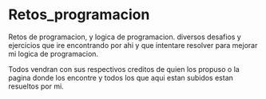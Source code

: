 # Retos_programacion
Retos de programacion, y logica de programacion.
diversos desafios y ejercicios que ire encontrando por ahi y que intentare resolver para mejorar mi logica de programacion.

Todos vendran con sus respectivos creditos de quien los propuso o la pagina donde los encontre y todos los que aqui estan subidos estan resueltos por mi.
